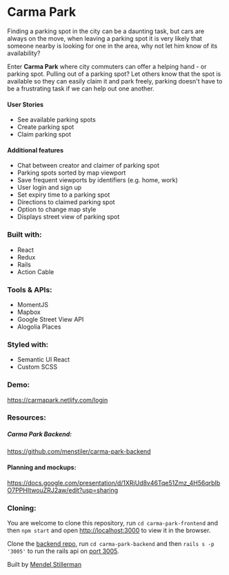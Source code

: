# Carma Park

Finding a parking spot in the city can be a daunting task, but cars are always on the move, when leaving a parking spot it is very likely that someone nearby is looking for one in the area, why not let him know of its availability?  

Enter **Carma Park** where city commuters can offer a helping hand - or parking spot. Pulling out of a parking spot? Let others know that the spot is available so they can easily claim it and park freely, parking doesn't have to be a frustrating task if we can help out one another.

#### User Stories  
- See available parking spots
- Create parking spot
- Claim parking spot


#### Additional features
- Chat between creator and claimer of parking spot
- Parking spots sorted by map viewport
- Save frequent viewports by identifiers (e.g. home, work)
- User login and sign up
- Set expiry time to a parking spot
- Directions to claimed parking spot
- Option to change map style
- Displays street view of parking spot

### Built with:
- React
- Redux
- Rails
- Action Cable

### Tools & APIs:
- MomentJS
- Mapbox
- Google Street View API
- Alogolia Places

### Styled with:
- Semantic UI React
- Custom SCSS

### Demo:
https://carmapark.netlify.com/login

### Resources:
##### Carma Park Backend:
https://github.com/menstiler/carma-park-backend
#### Planning and mockups:
https://docs.google.com/presentation/d/1XRjUd8v46Tqe51Zmz_4H56qrbIbO7PPHItwouZRJ2aw/edit?usp=sharing

### Cloning:
You are welcome to clone this repository, run `cd carma-park-frontend` and then `npm start` and open [http://localhost:3000](http://localhost:3000) to view it in the browser.

Clone the [backend repo](https://github.com/menstiler/carma-park-backend), run `cd carma-park-backend` and then `rails s -p '3005'` to run the rails api on [port 3005](http://localhost:3005).

Built by [Mendel Stillerman](https://github.com/menstiler)
